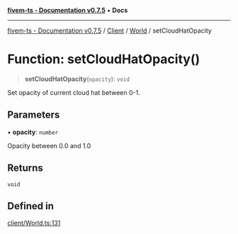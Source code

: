 [**fivem-ts - Documentation v0.7.5**](../../../../../README.md) • **Docs**

***

[fivem-ts - Documentation v0.7.5](../../../../../README.md) / [Client](../../../README.md) / [World](../README.md) / setCloudHatOpacity

# Function: setCloudHatOpacity()

> **setCloudHatOpacity**(`opacity`): `void`

Set opacity of current cloud hat between 0-1.

## Parameters

• **opacity**: `number`

Opacity between 0.0 and 1.0

## Returns

`void`

## Defined in

[client/World.ts:131](https://github.com/Purpose-Dev/fivem-ts/blob/main/src/client/World.ts#L131)
